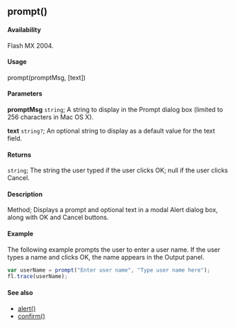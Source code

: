 ## prompt()

#### Availability

Flash MX 2004.

#### Usage

prompt(promptMsg, [text])

#### Parameters

**promptMsg** `string`; A string to display in the Prompt dialog box (limited to 256 characters in Mac OS X).

**text** `string?`; An optional string to display as a default value for the text field.

#### Returns

`string`; The string the user typed if the user clicks OK; null if the user clicks Cancel.

#### Description

Method; Displays a prompt and optional text in a modal Alert dialog box, along with OK and Cancel buttons.

#### Example

The following example prompts the user to enter a user name. If the user types a name and clicks OK, the name appears in the Output panel.

```javascript
var userName = prompt("Enter user name", "Type user name here");
fl.trace(userName);
```

#### See also

- [alert()](../Top-level_functions_and_methods/alert.md)
- [confirm()](../Top-level_functions_and_methods/confirm.md)
